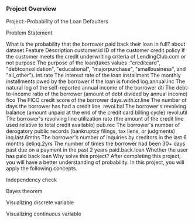 ### Project Overview

 Project:-Probability of the Loan Defaulters

Problem Statement

What is the probability that the borrower paid back their loan in full? about dataset Feature Description customer.id ID of the customer credit.policy If the customer meets the credit underwriting criteria of LendingClub.com or not purpose The purpose of the loan(takes values :"creditcard", "debtconsolidation", "educational", "majorpurchase", "smallbusiness", and "all_other"). int.rate The interest rate of the loan installment The monthly installments owed by the borrower if the loan is funded log.annual.inc The natural log of the self-reported annual income of the borrower dti The debt-to-income ratio of the borrower (amount of debt divided by annual income) fico The FICO credit score of the borrower days.with.cr.line The number of days the borrower has had a credit line. revol.bal The borrower's revolving balance (amount unpaid at the end of the credit card billing cycle) revol.util The borrower's revolving line utilization rate (the amount of the credit line used relative to total credit available) pub.rec The borrower's number of derogatory public records (bankruptcy filings, tax liens, or judgments) inq.last.6mths The borrower's number of inquiries by creditors in the last 6 months delinq.2yrs The number of times the borrower had been 30+ days past due on a payment in the past 2 years paid.back.loan Whether the user has paid back loan Why solve this project? After completing this project, you will have a better understanding of probability. In this project, you will apply the following concepts.

Independency check

Bayes theorem

Visualizing discrete variable

Visualizing continuous variable


